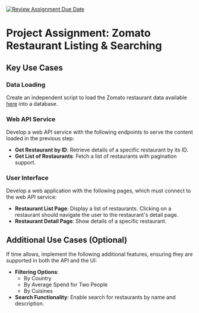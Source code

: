[![Review Assignment Due Date](https://classroom.github.com/assets/deadline-readme-button-22041afd0340ce965d47ae6ef1cefeee28c7c493a6346c4f15d667ab976d596c.svg)](https://classroom.github.com/a/0HA0as2g)
# Project Assignment: Zomato Restaurant Listing & Searching
 
## Key Use Cases
 
### Data Loading
Create an independent script to load the Zomato restaurant data available [here](https://www.kaggle.com/datasets/shrutimehta/zomato-restaurants-data) into a database.
 
### Web API Service
Develop a web API service with the following endpoints to serve the content loaded in the previous step:
  - **Get Restaurant by ID**: Retrieve details of a specific restaurant by its ID.
  - **Get List of Restaurants**: Fetch a list of restaurants with pagination support.
 
### User Interface
Develop a web application with the following pages, which must connect to the web API service:
  - **Restaurant List Page**: Display a list of restaurants. Clicking on a restaurant should navigate the user to the restaurant's detail page.
  - **Restaurant Detail Page**: Show details of a specific restaurant.
 
## Additional Use Cases (Optional)
If time allows, implement the following additional features, ensuring they are supported in both the API and the UI:
- **Filtering Options**:
  - By Country
  - By Average Spend for Two People
  - By Cuisines
- **Search Functionality**: Enable search for restaurants by name and description.
